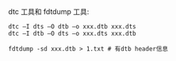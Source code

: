 dtc 工具和 fdtdump 工具:

```shell
dtc –I dts –O dtb –o xxx.dtb xxx.dts
dtc –I dtb –O dts –o xxx.dts xxx.dtb

fdtdump -sd xxx.dtb > 1.txt # 有dtb header信息
```
